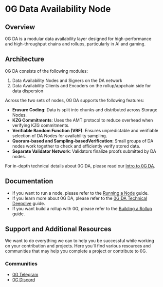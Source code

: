 # 0G Data Availability Node

## Overview

0G DA is a modular data availability layer designed for high-performance and high-throughput chains and rollups, particularly in AI and gaming. 


## Architecture

0G DA consists of the following modules:

1. Data Availability Nodes and Signers on the DA network
2. Data Availability Clients and Encoders on the rollup/appchain side for data dispersion

Across the two sets of nodes, 0G DA supports the following features:

- **Erasure Coding**: Data is split into chunks and distributed across Storage Nodes.
- **KZG Commitments**: Uses the AMT protocol to reduce overhead when verifying KZG commitments.
- **Verifiable Random Function (VRF)**: Ensures unpredictable and verifiable selection of DA Nodes for availability sampling.
- **Quorum-based and Sampling-basedVerification**: Small groups of DA nodes work together to check and efficiently verify stored data.
- **Separate Validator Network**: Validators finalize proofs submitted by DA nodes.

For in-depth technical details about 0G DA, please read our [Intro to 0G DA](https://docs.0g.ai/da/0g-da).

## Documentation

- If you want to run a node, please refer to the [Running a Node](https://docs.0g.ai/run-a-node/da-node) guide.
- If you learn more about 0G DA, please refer to the [0G DA Technical Deepdive](https://docs.0g.ai/da/0g-da-deep-dive) guide.
- If you want build a rollup with 0G, please refer to the [Building a Rollup](https://docs.0g.ai/build-with-0g/rollups-and-appchains/op-stack-on-0g-da) guide.

## Support and Additional Resources
We want to do everything we can to help you be successful while working on your contribution and projects. Here you'll find various resources and communities that may help you complete a project or contribute to 0G. 

### Communities
- [0G Telegram](https://t.me/web3_0glabs)
- [0G Discord](https://discord.com/invite/0glabs)
